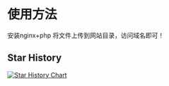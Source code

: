 # 使用方法
安装nginx+php
将文件上传到网站目录，访问域名即可！
## Star History

[![Star History Chart](https://api.star-history.com/svg?repos=0-RTT/telegraph&type=Date)](https://star-history.com/#0-RTT/telegraph&Date)
